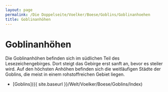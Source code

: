 ```yaml
---
layout: page
permalink: /Die Doppelseite/Voelker/Boese/Goblins/Goblinanhoehen
title: Goblinanhöhen
---
```


# Goblinanhöhen

Die Goblinanhöhen befinden sich im südlichen Teil des Lesezeichengebirges. Dort steigt das Gebirge erst sanft an, bevor es steiler wird. Auf den höchsten Anhöhen befinden sich die weitläufigen Städte der Goblins, die meist in einem rohstoffreichen Gebiet liegen.

- [Goblins]({{ site.baseurl }}/Welt/Voelker/Boese/Goblins/Index)

